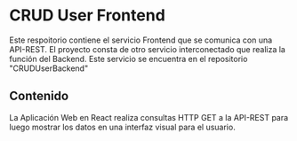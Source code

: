 # CRUD User Frontend

Este respoitorio contiene el servicio Frontend que se comunica con una API-REST.
El proyecto consta de otro servicio interconectado que realiza la función del Backend.
Este servicio se encuentra en el repositorio "CRUDUserBackend" 

## Contenido
La Aplicación Web en React realiza consultas HTTP GET a la API-REST para luego 
mostrar los datos en una interfaz visual para el usuario. 
